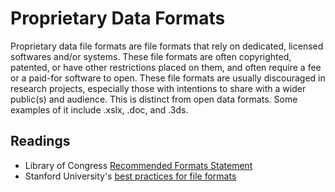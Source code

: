 # Proprietary Data Formats

Proprietary data file formats are file formats that rely on dedicated, licensed softwares and/or systems. These file formats are often copyrighted, patented, or have other restrictions placed on them, and often require a fee or a paid-for software to open. These file formats are usually discouraged in research projects, especially those with intentions to share with a wider public(s) and audience. This is distinct from open data formats. Some examples of it include .xslx, .doc, and .3ds. 

## Readings

- Library of Congress [Recommended Formats Statement](https://www.loc.gov/preservation/resources/rfs/)
- Stanford University's [best practices for file formats](https://library.stanford.edu/research/data-management-services/data-best-practices/best-practices-file-formats)